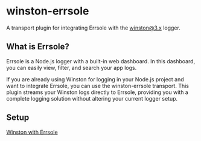 # winston-errsole

A transport plugin for integrating Errsole with the winston@3.x logger.

## What is Errsole?

Errsole is a Node.js logger with a built-in web dashboard. In this dashboard, you can easily view, filter, and search your app logs.

If you are already using Winston for logging in your Node.js project and want to integrate Errsole, you can use the winston-errsole transport. This plugin streams your Winston logs directly to Errsole, providing you with a complete logging solution without altering your current logger setup.

## Setup

[Winston with Errsole](https://github.com/errsole/errsole.js/blob/master/docs/winston-errsole.md)
